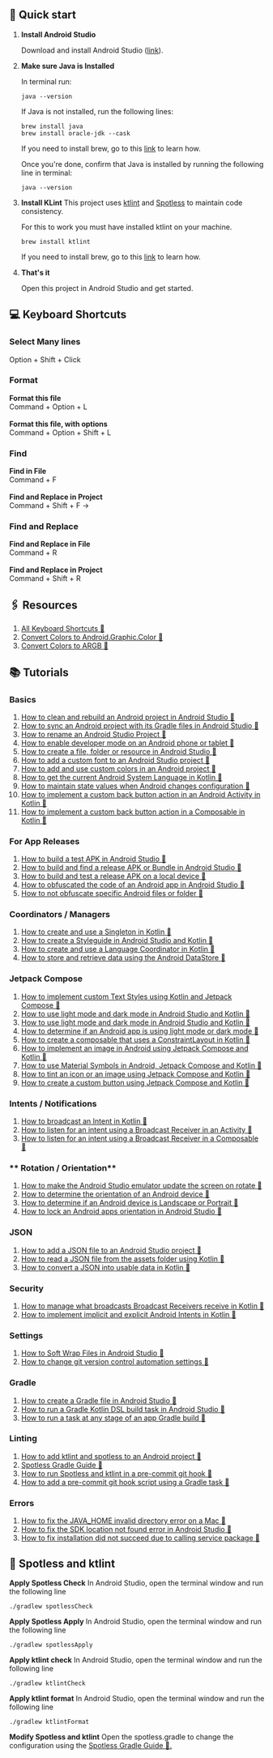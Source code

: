 ## 🚀 Quick start

1.  **Install Android Studio**

    Download and install Android Studio (<a href= "https://developer.android.com/studio">link</a>).

2.  **Make sure Java is Installed**

    In terminal run:

    ```shell
    java --version
    ```

    If Java is not installed, run the following lines:

    ```shell
    brew install java
    brew install oracle-jdk --cask
    ```

    If you need to install brew, go to this <a href="https://brew.sh">link</a> to learn how.

    Once you're done, confirm that Java is installed by running the following line in terminal:

    ```shell
    java --version
    ```

3.  **Install KLint**
    This project uses <a href="https://github.com/pinterest/ktlint">ktlint</a> and <a href="https://github.com/diffplug/spotless">Spotless</a> to maintain code consistency.

    For this to work you must have installed ktlint on your machine.

    ```shell
    brew install ktlint
    ```

    If you need to install brew, go to this <a href="https://brew.sh">link</a> to learn how.

4.  **That's it**

    Open this project in Android Studio and get started.

## 💻 Keyboard Shortcuts

### **Select Many lines**
Option + Shift + Click

### **Format**
**Format this file**<br/>
Command + Option + L<br/><br/>
**Format this file, with options**<br/>
Command + Option + Shift + L

### **Find**
**Find in File**<br/>
Command + F<br/><br/>
**Find and Replace in Project**<br/>
Command + Shift + F -> 

### **Find and Replace**<br/>
**Find and Replace in File**<br/>
Command + R<br/><br/>
**Find and Replace in Project**<br/>
Command + Shift + R<br/> 

## 🖇️ Resources

1. <a href="https://developer.android.com/studio/intro/keyboard-shortcuts">All Keyboard Shortcuts 🔗</a>
2. <a href="https://convertingcolors.com/">Convert Colors to Android.Graphic.Color 🔗</a>
2. <a href="https://www.myfixguide.com/color-converter/">Convert Colors to ARGB 🔗</a>


## 📚 Tutorials

### **Basics**

1. <a href="https://www.delasign.com/blog/android-studio-clean-rebuild-project/?utm=github-starter-project">How to clean and rebuild an Android project in Android Studio 🔗</a>
2. <a href="https://delasign.com/blog/how-to-sync-an-android-project-with-its-gradle-files-in-android-studio/?utm=github-starter-project">How to sync an Android project with its Gradle files in Android Studio 🔗</a>
3. <a href="https://delasign.com/blog/android-studio-rename-project/?utm=github-starter-project">How to rename an Android Studio Project 🔗</a>
4. <a href="https://delasign.com/blog/how-to-enable-developer-mode-on-an-android-phone-or-tablet/?utm=github-starter-project">How to enable developer mode on an Android phone or tablet 🔗</a>
5. <a href="https://delasign.com/blog/android-studio-create-file-folder-resource?utm=github-starter-project">How to create a file, folder or resource in Android Studio 🔗</a>
6. <a href="https://delasign.com/blog/android-studio-custom-font/?utm=github-starter-project">How to add a custom font to an Android Studio project 🔗</a>
7. <a href="https://delasign.com/blog/android-studio-custom-color/?utm=github-starter-project">How to add and use custom colors in an Android project 🔗</a>
8. <a href="https://delasign.com/blog/android-studio-kotlin-system-language/?utm=github-starter-project">How to get the current Android System Language in Kotlin 🔗</a>
9. <a href="https://delasign.com/blog/android-studio-kotlin-state-persistence/?utm=github-starter-project">How to maintain state values when Android changes configuration 🔗</a>
10.  <a href="https://delasign.com/blog/android-studio-kotlin-back-navigation/?utm=github-starter-project">How to implement a custom back button action in an Android Activity in Kotlin 🔗</a>
11.  <a href="https://delasign.com/blog/android-studio-jetpack-compose-kotlin-back-button/?utm=github-starter-project">How to implement a custom back button action in a Composable in Kotlin 🔗</a>

### **For App Releases**
1. <a href="https://delasign.com/blog/android-studio-test-apk/?utm=github-starter-project">How to build a test APK in Android Studio 🔗</a>
2. <a href="https://delasign.com/blog/android-studio-build-release-apk-aab/?utm=github-starter-project">How to build and find a release APK or Bundle in Android Studio 🔗</a>
3. <a href="https://delasign.com/blog/android-studio-test-release-apk-on-local-device/?utm=github-starter-project">How to build and test a release APK on a local device 🔗</a>
4. <a href="https://delasign.com/blog/android-studio-obfuscated-the-code/?utm=github-starter-project">How to obfuscated the code of an Android app in Android Studio 🔗</a>
5. <a href="https://delasign.com/blog/android-studio-dont-obfuscate-this-code/?utm=github-starter-project">How to not obfuscate specific Android files or folder 🔗</a>

### **Coordinators / Managers**

1. <a href="https://delasign.com/blog/android-studio-kotlin-singleton/?utm=github-starter-project">How to create and use a Singleton in Kotlin 🔗</a>
2. <a href="https://delasign.com/blog/android-studio-kotlin-styleguide/?utm=github-starter-project">How to create a Styleguide in Android Studio and Kotlin 🔗</a>
3. <a href="https://delasign.com/blog/android-studio-kotlin-language-coordinator/?utm=github-starter-project">How to create and use a Language Coordinator in Kotlin 🔗</a>
4. <a href="https://delasign.com/blog/android-studio-kotlin-data-store/?utm=github-starter-project">How to store and retrieve data using the Android DataStore 🔗</a>

### **Jetpack Compose**

1. <a href="https://delasign.com/blog/how-to-implement-custom-text-styles-using-kotlin-and-jetpack-compose/?utm=github-starter-project">How to implement custom Text Styles using Kotlin and Jetpack Compose 🔗</a>
2. <a href="https://delasign.com/blog/android-studio-kotlin-light-dark-mode/?utm=github-starter-project">How to use light mode and dark mode in Android Studio and Kotlin 🔗</a>
3. <a href="https://delasign.com/blog/android-studio-kotlin-light-dark-mode/?utm=github-starter-project">How to use light mode and dark mode in Android Studio and Kotlin 🔗</a>
4. <a href="https://delasign.com/blog/android-studio-kotlin-is-dark-mode/?utm=github-starter-project">How to determine if an Android app is using light mode or dark mode 🔗</a>
5. <a href="https://delasign.com/blog/android-studio-kotlin-jetpack-compose-constraint-layout/?utm=github-starter-project">How to create a composable that uses a ConstraintLayout in Kotlin 🔗</a>
6. <a href="https://delasign.com/blog/android-studio-kotlin-jetpack-compose-image/?utm=github-starter-project">How to implement an image in Android using Jetpack Compose and Kotlin 🔗</a>
7. <a href="https://delasign.com/blog/android-kotlin-jetpack-compose-symbols/?utm=github-starter-project">How to use Material Symbols in Android, Jetpack Compose and Kotlin 🔗</a>
8. <a href="https://delasign.com/blog/android-kotlin-jetpack-compose-tint-icon-image/?utm=github-starter-project">How to tint an icon or an image using Jetpack Compose and Kotlin 🔗</a>
9. <a href="https://delasign.com/blog/android-studio-jetpack-compose-kotlin-custom-button/?utm=github-starter-project">How to create a custom button using Jetpack Compose and Kotlin 🔗</a>


### **Intents / Notifications**

1. <a href="https://delasign.com/blog/android-studio-kotlin-send-intents/?utm=github-starter-project">How to broadcast an Intent in Kotlin 🔗</a>
2. <a href="https://delasign.com/blog/android-studio-kotlin-receive-intents-activity/?utm=github-starter-project">How to listen for an intent using a Broadcast Receiver in an Activity 🔗</a>
3. <a href="https://delasign.com/blog/android-studio-kotlin-receive-intents-composable/?utm=github-starter-project">How to listen for an intent using a Broadcast Receiver in a Composable 🔗</a>

### ** Rotation / Orientation**

1. <a href="https://delasign.com/blog/android-studio-rotate-screen-emulator/?utm=github-starter-project">How to make the Android Studio emulator update the screen on rotate 🔗</a>
2. <a href="https://delasign.com/blog/android-studio-jetpack-compose-kotlin-orientation/?utm=github-starter-project">How to determine the orientation of an Android device 🔗</a>
3. <a href="https://delasign.com/blog/android-studio-jetpack-compose-kotlin-landscape/?utm=github-starter-project">How to determine if an Android device is Landscape or Portrait 🔗</a>
4. <a href="https://delasign.com/blog/android-studio-lock-orientation/?utm=github-starter-project">How to lock an Android apps orientation in Android Studio 🔗</a>

### **JSON**

1. <a href="https://delasign.com/blog/android-studio-kotlin-json/?utm=github-starter-project">How to add a JSON file to an Android Studio project 🔗</a>
2. <a href="https://delasign.com/blog/android-studio-kotlin-read-json/?utm=github-starter-project">How to read a JSON file from the assets folder using Kotlin 🔗</a>
3. <a href="https://delasign.com/blog/android-studio-kotlin-convert-json-to-data/?utm=github-starter-project">How to convert a JSON into usable data in Kotlin 🔗</a>

### **Security**

1. <a href="https://delasign.com/blog/android-studio-kotlin-broadcast-recievers-export-or-not/?utm=github-starter-project">How to manage what broadcasts Broadcast Receivers receive in Kotlin 🔗</a>
2. <a href="https://delasign.com/blog/android-studio-kotlin-implicit-explicit-intents/?utm=github-starter-project">How to implement implicit and explicit Android Intents in Kotlin 🔗</a>

### **Settings**

1. <a href="https://delasign.com/blog/android-studio-soft-wrap-files/?utm=github-starter-project">How to Soft Wrap Files in Android Studio 🔗</a>
2. <a href="https://delasign.com/blog/android-studio-git-automation-settings/?utm=github-starter-project">How to change git version control automation settings 🔗</a>

### **Gradle**

1. <a href="https://delasign.com/blog/android-studio-create-gradle-file/?utm=github-starter-project">How to create a Gradle file in Android Studio 🔗</a>
2. <a href="https://delasign.com/blog/android-studio-gradle-pre-build-task/?utm=github-starter-project">How to run a Gradle Kotlin DSL build task in Android Studio 🔗</a>
3. <a href="https://delasign.com/blog/android-studio-run-build-task-any-stage/?utm=github-starter-project">How to run a task at any stage of an app Gradle build 🔗</a>


### **Linting**

1. <a href="https://www.delasign.com/blog/android-studio-ktlint-and-spotless/?utm=github-starter-project">How to add ktlint and spotless to an Android project 🔗</a>
2. <a href="https://github.com/diffplug/spotless/tree/main/plugin-gradle">Spotless Gradle Guide 🔗</a>
3. <a href="https://delasign.com/blog/android-ktlint-spotless-precommit-script/?utm=github-starter-project">How to run Spotless and ktlint in a pre-commit git hook 🔗</a>
4. <a href="https://delasign.com/blog/android-studio-gradle-precommit-git-script/?utm=github-starter-project">How to add a pre-commit git hook script using a Gradle task 🔗</a>

### **Errors**

1. <a href="https://delasign.com/blog/android-studio-fix-java-home-invalid-directory/?utm=github-starter-project">How to fix the JAVA_HOME invalid directory error on a Mac  🔗</a>
2. <a href="https://delasign.com/blog/android-studio-fix-sdk-location-error/?utm=github-starter-project">How to fix the SDK location not found error in Android Studio 🔗</a>
3. <a href="https://delasign.com/blog/android-studio-installation-error-service-package/?utm=github-starter-project">How to fix installation did not succeed due to calling service package 🔗</a>


## 🧹 Spotless and ktlint

**Apply Spotless Check**
In Android Studio, open the terminal window and run the following line

```shell
./gradlew spotlessCheck
```

**Apply Spotless Apply**
In Android Studio, open the terminal window and run the following line

```shell
./gradlew spotlessApply
```

**Apply ktlint check**
In Android Studio, open the terminal window and run the following line

```shell
./gradlew ktlintCheck
```

**Apply ktlint format**
In Android Studio, open the terminal window and run the following line

```shell
./gradlew ktlintFormat
```

**Modify Spotless and ktlint**
Open the spotless.gradle to change the configuration using the <a href="https://github.com/diffplug/spotless/tree/main/plugin-gradle">Spotless Gradle Guide 🔗.</a>